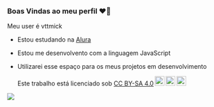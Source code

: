 ### Boas Vindas ao meu perfil ❤💜

Meu user é vttmick

- Estou estudando na [Alura](https://www.alura.com.br)
- Estou me desenvolvento com a linguagem JavaScript
- Utilizarei esse espaço para os meus projetos em desenvolvimento

  <p xmlns:cc="http://creativecommons.org/ns#" >Este trabalho está licenciado sob <a href="https://creativecommons.org/licenses/by-sa/4.0/?ref=chooser- v1" target="_blank" rel="license noopener noreferrer" style="display:inline-block;">CC BY-SA 4.0<img style="height:22px!important;margin-left:3px;vertical-align :texto inferior;" src="https://mirrors.creativecommons.org/presskit/icons/cc.svg?ref=chooser-v1" alt=""><img style="height:22px!important;margin-left:3px;vertical -align:texto inferior;" src="https://mirrors.creativecommons.org/presskit/icons/by.svg?ref=chooser-v1" alt=""><img style="height:22px!important;margin-left:3px;vertical -align:texto inferior;" src="https://mirrors.creativecommons.org/presskit/icons/sa.svg?ref=chooser-v1" alt=""></a></p>

![](https://media1.tenor.com/m/ulQhUH0ncoMAAAAC/thumbs-up-wink.gif)
